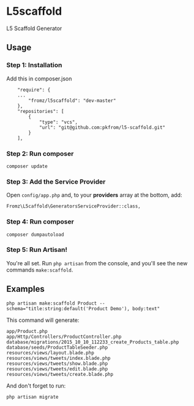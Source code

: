 # L5scaffold


L5 Scaffold Generator



## Usage

### Step 1: Installation

Add this in composer.json

```
    "require": {
    ...
        "fromz/l5scaffold": "dev-master"
    },
    "repositories": [
        {
            "type": "vcs",
            "url": "git@github.com:pkfrom/l5-scaffold.git"
        }
    ],
```

### Step 2: Run composer
```
composer update
```

### Step 3: Add the Service Provider

Open `config/app.php` and, to your **providers** array at the bottom, add:

```
Fromz\L5caffold\GeneratorsServiceProvider::class,
```
### Step 4: Run composer

```
composer dumpautoload
```

### Step 5: Run Artisan!

You're all set. Run `php artisan` from the console, and you'll see the new commands `make:scaffold`.

## Examples


```
php artisan make:scaffold Product --schema="title:string:default('Product Demo'), body:text"
```
This command will generate:

```
app/Product.php
app/Http/Controllers/ProductController.php
database/migrations/2015_10_10_112233_create_Products_table.php
database/seeds/ProductTableSeeder.php
resources/views/layout.blade.php
resources/views/tweets/index.blade.php
resources/views/tweets/show.blade.php
resources/views/tweets/edit.blade.php
resources/views/tweets/create.blade.php
```
And don't forget to run:

```
php artisan migrate
```

